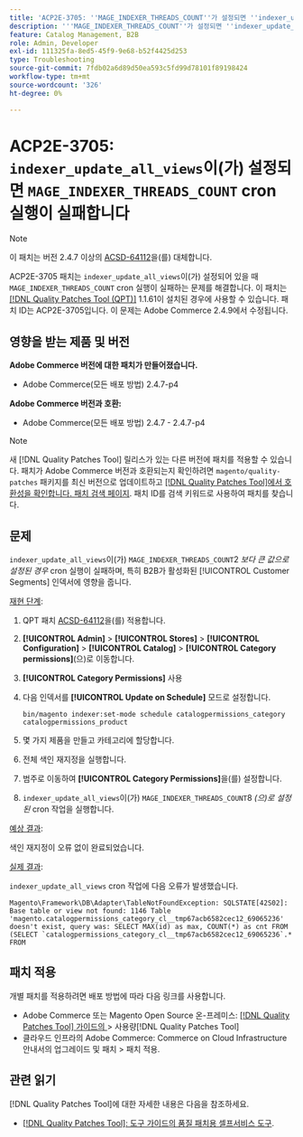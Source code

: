 ```yaml
---
title: 'ACP2E-3705: ''MAGE_INDEXER_THREADS_COUNT''가 설정되면 ''indexer_update_all_views'' cron 실행이 실패합니다'
description: '''MAGE_INDEXER_THREADS_COUNT''가 설정되면 ''indexer_update_all_views'' cron 실행이 실패하는 Adobe Commerce 문제를 해결하려면 ACP2E-3705 패치를 적용합니다.'
feature: Catalog Management, B2B
role: Admin, Developer
exl-id: 111325fa-8ed5-45f9-9e68-b52f4425d253
type: Troubleshooting
source-git-commit: 7fdb02a6d89d50ea593c5fd99d78101f89198424
workflow-type: tm+mt
source-wordcount: '326'
ht-degree: 0%

---
```


# ACP2E-3705: `indexer_update_all_views`이(가) 설정되면 `MAGE_INDEXER_THREADS_COUNT` cron 실행이 실패합니다

>[!NOTE]
>
>이 패치는 버전 2.4.7 이상의 [ACSD-64112](/help/tools/quality-patches-tool/patches-available-in-qpt/v1-1-59/acsd-64112-indexer-update-all-views-cron-execution-fails.md)을(를) 대체합니다.

ACP2E-3705 패치는 `indexer_update_all_views`이(가) 설정되어 있을 때 `MAGE_INDEXER_THREADS_COUNT` cron 실행이 실패하는 문제를 해결합니다. 이 패치는 [[!DNL Quality Patches Tool (QPT)]](/help/tools/quality-patches-tool/quality-patches-tool-to-self-serve-quality-patches.md) 1.1.61이 설치된 경우에 사용할 수 있습니다. 패치 ID는 ACP2E-3705입니다. 이 문제는 Adobe Commerce 2.4.9에서 수정됩니다.

## 영향을 받는 제품 및 버전

**Adobe Commerce 버전에 대한 패치가 만들어졌습니다.**

* Adobe Commerce(모든 배포 방법) 2.4.7-p4

**Adobe Commerce 버전과 호환:**

* Adobe Commerce(모든 배포 방법) 2.4.7 - 2.4.7-p4

>[!NOTE]
>
>새 [!DNL Quality Patches Tool] 릴리스가 있는 다른 버전에 패치를 적용할 수 있습니다. 패치가 Adobe Commerce 버전과 호환되는지 확인하려면 `magento/quality-patches` 패키지를 최신 버전으로 업데이트하고 [[!DNL Quality Patches Tool]에서 호환성을 확인합니다. 패치 검색 페이지](https://experienceleague.adobe.com/tools/commerce-quality-patches/index.html). 패치 ID를 검색 키워드로 사용하여 패치를 찾습니다.

## 문제

`indexer_update_all_views`이(가) `MAGE_INDEXER_THREADS_COUNT`2 *보다 큰 값으로 설정된 경우* cron 실행이 실패하며, 특히 B2B가 활성화된 [!UICONTROL Customer Segments] 인덱서에 영향을 줍니다.

<u>재현 단계</u>:

1. QPT 패치 [ACSD-64112](/help/tools/quality-patches-tool/patches-available-in-qpt/v1-1-59/acsd-64112-indexer-update-all-views-cron-execution-fails.md)을(를) 적용합니다.
1. **[!UICONTROL Admin]** > **[!UICONTROL Stores]** > **[!UICONTROL Configuration]** > **[!UICONTROL Catalog]** > **[!UICONTROL Category permissions]**(으)로 이동합니다.
1. **[!UICONTROL Category Permissions]** 사용
1. 다음 인덱서를 **[!UICONTROL Update on Schedule]** 모드로 설정합니다.

   ```
   bin/magento indexer:set-mode schedule catalogpermissions_category catalogpermissions_product
   ```

1. 몇 가지 제품을 만들고 카테고리에 할당합니다.
1. 전체 색인 재지정을 실행합니다.
1. 범주로 이동하여 **[!UICONTROL Category Permissions]**&#x200B;을(를) 설정합니다.
1. `indexer_update_all_views`이(가) `MAGE_INDEXER_THREADS_COUNT`8 *(으)로 설정된* cron 작업을 실행합니다.

<u>예상 결과</u>:

색인 재지정이 오류 없이 완료되었습니다.

<u>실제 결과</u>:

`indexer_update_all_views` cron 작업에 다음 오류가 발생했습니다.

```
Magento\Framework\DB\Adapter\TableNotFoundException: SQLSTATE[42S02]: Base table or view not found: 1146 Table 'magento.catalogpermissions_category_cl__tmp67acb6582cec12_69065236' doesn't exist, query was: SELECT MAX(id) as max, COUNT(*) as cnt FROM (SELECT `catalogpermissions_category_cl__tmp67acb6582cec12_69065236`.* FROM
```


## 패치 적용

개별 패치를 적용하려면 배포 방법에 따라 다음 링크를 사용합니다.

* Adobe Commerce 또는 Magento Open Source 온-프레미스: [[!DNL Quality Patches Tool]  가이드의 ](/help/tools/quality-patches-tool/usage.md)> 사용량[!DNL Quality Patches Tool]
* 클라우드 인프라의 Adobe Commerce: Commerce on Cloud Infrastructure 안내서의 업그레이드 및 패치 > 패치 적용.

## 관련 읽기

[!DNL Quality Patches Tool]에 대한 자세한 내용은 다음을 참조하세요.

* [[!DNL Quality Patches Tool]: 도구 가이드의 품질 패치용 셀프서비스 도구](/help/tools/quality-patches-tool/quality-patches-tool-to-self-serve-quality-patches.md).
